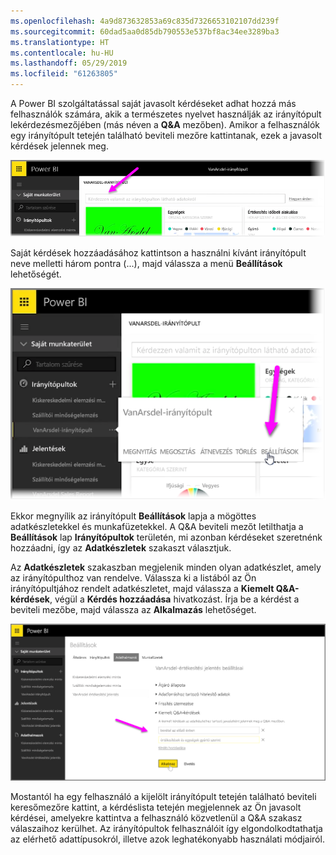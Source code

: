 ```yaml
---
ms.openlocfilehash: 4a9d873632853a69c835d7326653102107dd239f
ms.sourcegitcommit: 60dad5aa0d85db790553e537bf8ac34ee3289ba3
ms.translationtype: HT
ms.contentlocale: hu-HU
ms.lasthandoff: 05/29/2019
ms.locfileid: "61263805"
---
```

A Power BI szolgáltatással saját javasolt kérdéseket adhat hozzá más felhasználók számára, akik a természetes nyelvet használják az irányítópult lekérdezésmezőjében (más néven a **Q&A** mezőben). Amikor a felhasználók egy irányítópult tetején található beviteli mezőre kattintanak, ezek a javasolt kérdések jelennek meg.

![](media/4-3a-suggested-questions/4-3a_1.png)

Saját kérdések hozzáadásához kattintson a használni kívánt irányítópult neve melletti három pontra (...), majd válassza a menü **Beállítások** lehetőségét.

![](media/4-3a-suggested-questions/4-3a_2.png)

 Ekkor megnyílik az irányítópult **Beállítások** lapja a mögöttes adatkészletekkel és munkafüzetekkel. A Q&A beviteli mezőt letilthatja a **Beállítások** lap **Irányítópultok** területén, mi azonban kérdéseket szeretnénk hozzáadni, így az **Adatkészletek** szakaszt választjuk.

Az **Adatkészletek** szakaszban megjelenik minden olyan adatkészlet, amely az irányítópulthoz van rendelve. Válassza ki a listából az Ön irányítópultjához rendelt adatkészletet, majd válassza a **Kiemelt Q&A-kérdések**, végül a **Kérdés hozzáadása** hivatkozást. Írja be a kérdést a beviteli mezőbe, majd válassza az **Alkalmazás** lehetőséget.

![](media/4-3a-suggested-questions/4-3a_3.png)

Mostantól ha egy felhasználó a kijelölt irányítópult tetején található beviteli keresőmezőre kattint, a kérdéslista tetején megjelennek az Ön javasolt kérdései, amelyekre kattintva a felhasználó közvetlenül a Q&A szakasz válaszaihoz kerülhet. Az irányítópultok felhasználóit így elgondolkodtathatja az elérhető adattípusokról, illetve azok leghatékonyabb használati módjairól.

